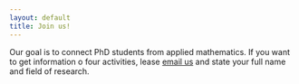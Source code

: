 ```yaml
---
layout: default
title: Join us!
---
```


Our goal is to connect PhD students from applied mathematics. If you want to get information o four activities, lease [email us](mailto:m.m.baumann@tudelft.nl) and state your full name and field of research.
